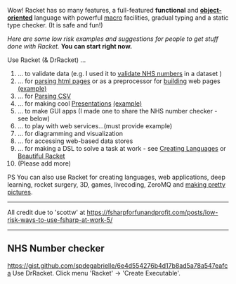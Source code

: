 Wow! Racket has so many features, a full-featured **functional** and **[object-oriented](http://www.ccs.neu.edu/home/matthias/Thoughts/Programming_with_Class_in_Racket.html)** language with powerful [macro](http://www.greghendershott.com/fear-of-macros/) facilities, gradual typing and a static type checker. (It is safe and fun!)

_Here are some low risk examples and suggestions for people to get stuff done with Racket._
**You can start right now.**

Use Racket (& DrRacket) ...
 1.  ... to validate data (e.g. I used it to [validate NHS numbers](https://github.com/spdegabrielle/check-nhs-number) in a dataset )
 1.  ... for [parsing html pages](http://www.neilvandyke.org/racket/html-parsing/) or as a preprocessor for [building](http://docs.racket-lang.org/scribble-pp/html.html) web pages [(example)](https://github.com/nuprl/gtp/tree/gh-pages)
 1.  ... for [Parsing CSV](http://www.neilvandyke.org/racket/csv-reading/)
 1.  ... for making cool [Presentations](http://docs.racket-lang.org/slideshow/index.html) [(example)](https://github.com/rfindler/icfp-2014-contracts-talk/tree/master)
 1.  ... to make GUI apps (I made one to share the NHS number checker - see below)
 1.  ... to play with web services...(must provide example)
 1.  ... for diagramming and visualization
 1.  ... for accessing web-based data stores 
 1.  ... for making a DSL to solve a task at work - see [Creating Languages](https://docs.racket-lang.org/guide/languages.html) or [Beautiful Racket](http://beautifulracket.com)
 1.  (Please add more)


PS You can also use Racket for creating languages, web applications, deep learning, rocket surgery, 3D, games, livecoding, ZeroMQ and [making pretty pictures](https://github.com/rodrigosetti/stamps).

***

All credit due to 'scottw' at https://fsharpforfunandprofit.com/posts/low-risk-ways-to-use-fsharp-at-work-5/

***
## NHS Number checker
https://gist.github.com/spdegabrielle/6e4d554276b4d17b8ad5a78a547eafca 
Use DrRacket. Click menu 'Racket' -> 'Create Executable'.



